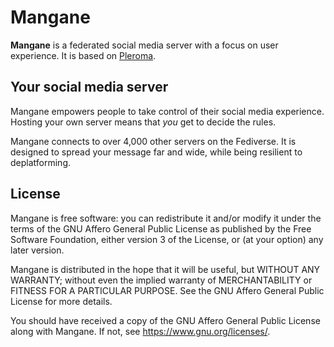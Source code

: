 # Mangane

**Mangane** is a federated social media server with a focus on user experience.
It is based on [Pleroma](https://pleroma.social/).

## Your social media server

Mangane empowers people to take control of their social media experience.
Hosting your own server means that *you* get to decide the rules.

Mangane connects to over 4,000 other servers on the Fediverse.
It is designed to spread your message far and wide, while being resilient to deplatforming.

## License

Mangane is free software: you can redistribute it and/or modify
it under the terms of the GNU Affero General Public License as published by
the Free Software Foundation, either version 3 of the License, or
(at your option) any later version.

Mangane is distributed in the hope that it will be useful,
but WITHOUT ANY WARRANTY; without even the implied warranty of
MERCHANTABILITY or FITNESS FOR A PARTICULAR PURPOSE.  See the
GNU Affero General Public License for more details.

You should have received a copy of the GNU Affero General Public License
along with Mangane.  If not, see <https://www.gnu.org/licenses/>.
